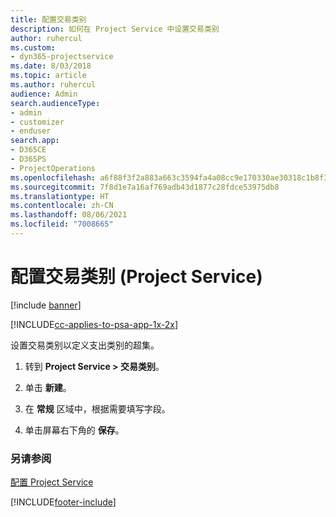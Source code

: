 ```yaml
---
title: 配置交易类别
description: 如何在 Project Service 中设置交易类别
author: ruhercul
ms.custom:
- dyn365-projectservice
ms.date: 8/03/2018
ms.topic: article
ms.author: ruhercul
audience: Admin
search.audienceType:
- admin
- customizer
- enduser
search.app:
- D365CE
- D365PS
- ProjectOperations
ms.openlocfilehash: a6f88f3f2a883a663c3594fa4a08cc9e170330ae30318c1b8f322cca6349bf3f
ms.sourcegitcommit: 7f8d1e7a16af769adb43d1877c28fdce53975db8
ms.translationtype: HT
ms.contentlocale: zh-CN
ms.lasthandoff: 08/06/2021
ms.locfileid: "7008665"
---
```

# <a name="configure-transaction-categories-project-service"></a>配置交易类别 (Project Service)

[!include [banner](../includes/psa-now-project-operations.md)]

[!INCLUDE[cc-applies-to-psa-app-1x-2x](../includes/cc-applies-to-psa-app-1x-2x.md)]

设置交易类别以定义支出类别的超集。  
  
1.  转到 **Project Service > 交易类别**。  
  
2.  单击 **新建**。  
  
3.  在 **常规** 区域中，根据需要填写字段。  
  
4.  单击屏幕右下角的 **保存**。  
  
### <a name="see-also"></a>另请参阅  
 [配置 Project Service](../psa/configure.md)


[!INCLUDE[footer-include](../includes/footer-banner.md)]